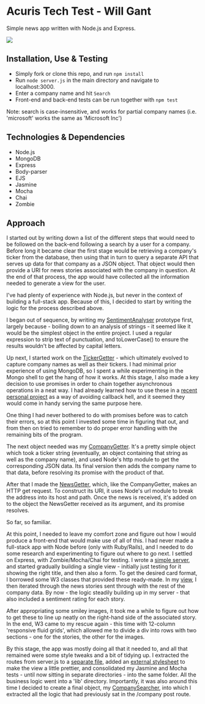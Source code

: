 Acuris Tech Test - Will Gant
=================

Simple news app written with Node.js and Express.

<img src = "https://user-images.githubusercontent.com/20523607/30482304-bb9d0290-9a22-11e7-94e9-c235683ab258.png">

Installation, Use & Testing
--------

* Simply fork or clone this repo, and run `npm install`
* Run `node server.js` in the main directory and navigate to localhost:3000.
* Enter a company name and hit `Search`
* Front-end and back-end tests can be run together with `npm test`

Note: search is case-insensitive, and works for partial company names (i.e. 'microsoft' works the same as 'Microsoft Inc')

Technologies & Dependencies
-------------

* Node.js
* MongoDB
* Express
* Body-parser
* EJS
* Jasmine
* Mocha
* Chai
* Zombie

Approach
----------

I started out by writing down a list of the different steps that would need to be followed on the back-end following a search by a user for a company. Before long it became clear the first stage would be retrieving a company's ticker from the database, then using that in turn to query a separate API that serves up data for that company as a JSON object. That object would then provide a URI for news stories associated with the company in question. At the end of that process, the app would have collected all the information needed to generate a view for the user.

I've had plenty of experience with Node.js, but never in the context of building a full-stack app. Because of this, I decided to start by writing the logic for the process described above.

I began out of sequence, by writing my [SentimentAnalyser](https://github.com/bruxelles86/MM-test/blob/master/lib/SentimentAnalyser.js) prototype first, largely because - boiling down to an analysis of strings - it seemed like it would be the simplest object in the entire project. I used a regular expression to strip text of punctuation, and toLowerCase() to ensure the results wouldn't be affected by capital letters.

Up next, I started work on the [TickerGetter](https://github.com/bruxelles86/MM-test/blob/master/lib/TickerGetter.js) - which ultimately evolved to capture company names as well as their tickers. I had minimal prior experience of using MongoDB, so I spent a while experimenting in the Mongo shell to get the hang of how it works. At this stage, I also made a key decision to use promises in order to chain together asynchronous operations in a neat way. I had already learned how to use these in a [recent personal project](https://github.com/bruxelles86/project-vicentito) as a way of avoiding callback hell, and it seemed they would come in handy serving the same purpose here.

One thing I had never bothered to do with promises before was to catch their errors, so at this point I invested some time in figuring that out, and from then on tried to remember to do proper error handling with the remaining bits of the program.

The next object needed was my [CompanyGetter](https://github.com/bruxelles86/MM-test/blob/master/lib/CompanyGetter.js). It's a pretty simple object which took a ticker string (eventually, an object containing that string as well as the company name), and used Node's http module to get the corresponding JSON data. Its final version then adds the company name to that data, before resolving its promise with the product of that.

After that I made the [NewsGetter](https://github.com/bruxelles86/MM-test/blob/master/lib/NewsGetter.js), which, like the CompanyGetter, makes an HTTP get request. To construct its URI, it uses Node's url module to break the address into its host and path. Once the news is received, it's added on to the object the NewsGetter received as its argument, and its promise resolves.

So far, so familiar.

At this point, I needed to leave my comfort zone and figure out how I would produce a front-end that would make use of all of this. I had never made a full-stack app with Node before (only with Ruby/Rails), and I needed to do some research and experimenting to figure out where to go next. I settled on Express, with Zombie/Mocha/Chai for testing. I wrote a [simple server](https://github.com/bruxelles86/MM-test/blob/master/server.js), and started gradually building a single view - initially just testing for it showing the right title, and then also a form. To get the desired card format, I borrowed some W3 classes that provided these ready-made. In my [view](https://github.com/bruxelles86/MM-test/blob/master/views/index.ejs), I then iterated through the news stories sent through with the rest of the company data. By now - the logic steadily building up in my server - that also included a sentiment rating for each story.

After appropriating some smiley images, it took me a while to figure out how to get these to line up neatly on the right-hand side of the associated story. In the end, W3 came to my rescue again - this time with 12-column 'responsive fluid grids', which allowed me to divide a div into rows with two sections - one for the stories, the other for the images.

By this stage, the app was mostly doing all that it needed to, and all that remained were some style tweaks and a bit of tidying up. I extracted the routes from server.js to a [separate file](https://github.com/bruxelles86/MM-test/blob/master/routes/routes.js), added an [external stylesheet](https://github.com/bruxelles86/MM-test/blob/master/public/css/main.css) to make the view a little prettier, and consolidated my Jasmine and Mocha tests - until now sitting in separate directories - into the same folder. All the business logic went into a 'lib' directory. Importantly, it was also around this time I decided to create a final object, my [CompanySearcher](https://github.com/bruxelles86/MM-test/blob/master/lib/CompanySearcher.js), into which I extracted all the logic that had previously sat in the /company post route.
